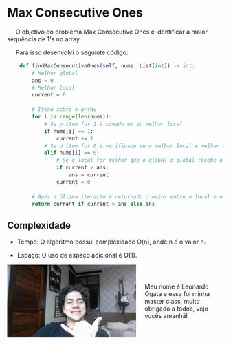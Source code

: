 # Max Consecutive Ones

&nbsp;&nbsp;&nbsp;&nbsp; O objetivo do problema Max Consecutive Ones é identificar a maior sequência de 1's no array

&nbsp;&nbsp;&nbsp;&nbsp; Para isso desenvolvi o seguinte código: 

```python
    def findMaxConsecutiveOnes(self, nums: List[int]) -> int:
        # Melhor global
        ans = 0
        # Melhor local
        current = 0

        # Itera sobre o array
        for i in range(len(nums)):
            # Se o item for 1 é somado um ao melhor local
            if nums[i] == 1:
                current += 1
            # Se o item for 0 é verificado se o melhor local é melhor que o global e o local é zerado
            elif nums[i] == 0:
                # Se o local for melhor que o global o global recebe o valor do local
                if current > ans:
                    ans = current
                current = 0
        
        # Após a última iteração é retornado o maior entre o local e o global
        return current if current > ans else ans
```

## Complexidade
- Tempo: O algoritmo possui complexidade O(n), onde n é o valor n.

- Espaço: O uso de espaço adicional é O(1).

<div style="display: flex; align-items: center; justify-content: center;">
    <img src="leoogata67.jpg" alt="leoogata" style="width: 300px; height: auto; margin-right: 20px;">
    <div>
        <p>Meu nome é Leonardo Ogata e essa foi minha master class, muito obrigado a todos, vejo vocês amanhã!</p>
    </div>
</div>
